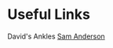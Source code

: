 # Useful Links

David's Ankles
[Sam Anderson](http://www.nytimes.com/2016/08/21/magazine/davids-ankles-how-imperfections-could-bring-down-the-worlds-most-perfect-statue.html)

